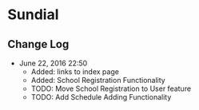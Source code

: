 # Sundial

## Change Log
* June 22, 2016 22:50
    * Added: links to index page
    * Added: School Registration Functionality
    * TODO: Move School Registration to User feature
    * TODO: Add Schedule Adding Functionality
